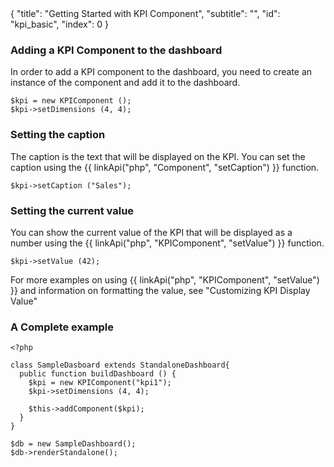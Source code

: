 <meta>
{
	"title": "Getting Started with KPI Component",
	"subtitle": "",
	"id": "kpi_basic",
	"index": 0
}
</meta>

### Adding a KPI Component to the dashboard

In order to add a KPI component to the dashboard, you need to create an instance of the component and add it to the dashboard.

~~~
$kpi = new KPIComponent ();
$kpi->setDimensions (4, 4);
~~~

### Setting the caption

The caption is the text that will be displayed on the KPI. You can set the caption using the {{ linkApi("php", "Component", "setCaption") }} function.

~~~
$kpi->setCaption ("Sales");
~~~

### Setting the current value

You can show the current value of the KPI that will be displayed as a number using the {{ linkApi("php", "KPIComponent", "setValue") }} function.

~~~
$kpi->setValue (42);
~~~

For more examples on using {{ linkApi("php", "KPIComponent", "setValue") }} and information on formatting the value, see "Customizing KPI Display Value"

### A Complete example

~~~
<?php

class SampleDasboard extends StandaloneDashboard{
  public function buildDashboard () {
    $kpi = new KPIComponent("kpi1");
    $kpi->setDimensions (4, 4);

    $this->addComponent($kpi);
  }
}

$db = new SampleDashboard();
$db->renderStandalone();
~~~




